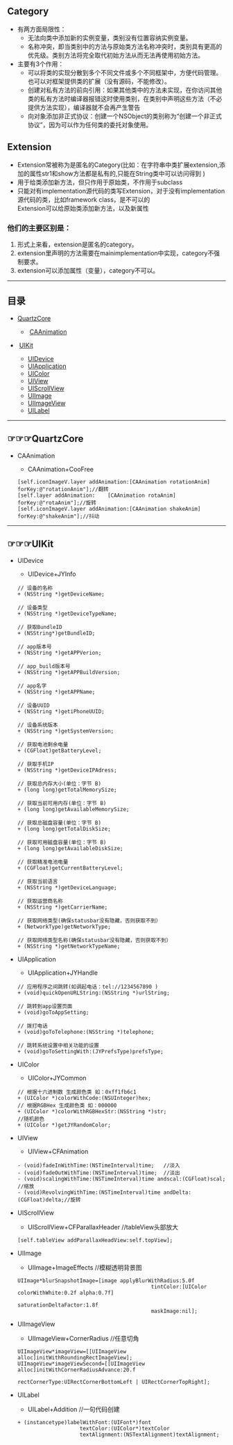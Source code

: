## Category

* 有两方面局限性：<br>
  * 无法向类中添加新的实例变量，类别没有位置容纳实例变量。<br>
  * 名称冲突，即当类别中的方法与原始类方法名称冲突时，类别具有更高的优先级。类别方法将完全取代初始方法从而无法再使用初始方法。
* 主要有3个作用：<br>
  * 可以将类的实现分散到多个不同文件或多个不同框架中，方便代码管理。也可以对框架提供类的扩展（没有源码，不能修改）。<br>
  * 创建对私有方法的前向引用：如果其他类中的方法未实现，在你访问其他类的私有方法时编译器报错这时使用类别，在类别中声明这些方法（不必提供方法实现），编译器就不会再产生警告<br>
  * 向对象添加非正式协议：创建一个NSObject的类别称为“创建一个非正式协议”，因为可以作为任何类的委托对象使用。

## Extension

* Extension常被称为是匿名的Category(比如：在字符串中类扩展extension,添加的属性str1和show方法都是私有的,只能在String类中可以访问得到
)
* 用于给类添加新方法，但只作用于原始类，不作用于subclass
* 只能对有implementation源代码的类写Extension，对于没有implementation源代码的类，比如framework class，是不可以的<br>
  Extension可以给原始类添加新方法，以及新属性

### 他们的主要区别是：
1.  形式上来看，extension是匿名的category。<br>
2.  extension里声明的方法需要在mainimplementation中实现，category不强制要求。<br>
3.  extension可以添加属性（变量），category不可以。

__________________________________________________________________
## <a name="index"/>目录

*  [QuartzCore](#QuartzCore)
   *  [CAAnimation](#CAAnimation)

*  [UIKit](#UIKit)
   *  [UIDevice](#UIDevice)
   *  [UIApplication](#UIApplication)
   *  [UIColor](#UIColor)
   *  [UIView](#UIView)
   *  [UIScrollView](#UIScrollView)
   *  [UIImage](#UIImage)
   *  [UIImageView](#UIImageView)
   *  [UILabel](#UILabel)

__________________________________________________________________
## <a name = "QuartzCore">☞☞☞QuartzCore
 
* <a name = "CAAnimation">CAAnimation
 
   *  CAAnimation+CooFree
   ```
   [self.iconImageV.layer addAnimation:[CAAnimation rotationAnim] forKey:@"rotationAnim"];//翻转
   [self.layer addAnimation:    [CAAnimation rotaAnim] forKey:@"rotaAnim"];//旋转
   [self.iconImageV.layer addAnimation:[CAAnimation shakeAnim] forKey:@"shakeAnim"];//抖动
   ```

__________________________________________________________________
## <a name = "UIKit">☞☞☞UIKit 
  
* <a name = "UIDevice">UIDevice
 
  *  UIDevice+JYInfo
  ```
  // 设备的名称
  + (NSString *)getDeviceName;
  
  // 设备类型
  + (NSString *)getDeviceTypeName;
  
  // 获取BundleID
  + (NSString*)getBundleID;
  
  // app版本号
  + (NSString *)getAPPVerion;
  
  // app_build版本号
  + (NSString *)getAPPBuildVersion;
  
  // app名字
  + (NSString *)getAPPName;
  
  // 设备UUID
  + (NSString *)getiPhoneUUID;
  
  // 设备系统版本
  + (NSString *)getSystemVersion;
  
  // 获取电池剩余电量
  + (CGFloat)getBatteryLevel;
  
  // 获取手机IP
  + (NSString *)getDeviceIPAdress;
  
  // 获取总内存大小(单位：字节 B)
  + (long long)getTotalMemorySize;
  
  // 获取当前可用内存(单位：字节 B)
  + (long long)getAvailableMemorySize;
  
  // 获取总磁盘容量(单位：字节 B)
  + (long long)getTotalDiskSize;
  
  // 获取可用磁盘容量(单位：字节 B)
  + (long long)getAvailableDiskSize;
  
  // 获取精准电池电量
  + (CGFloat)getCurrentBatteryLevel;

  // 获取当前语言
  + (NSString *)getDeviceLanguage;

  // 获取运营商名称
  + (NSString *)getCarrierName;

  // 获取网络类型(确保statusbar没有隐藏，否则获取不到）
  + (NetworkType)getNetworkType;

  // 获取网络类型名称(确保statusbar没有隐藏，否则获取不到）
  + (NSString *)getNetworkTypeName;
  ```
 
* <a name = "UIApplication">UIApplication
  
  *  UIApplication+JYHandle
  ```
  // 应用程序之间跳转(如调起电话：tel://1234567890 )
  + (void)quickOpenURLString:(NSString *)urlString;

  // 跳转到app设置页面
  + (void)goToAppSetting;

  // 拨打电话
  + (void)goToTelephone:(NSString *)telephone;

  // 跳转系统设置中相关功能的设置
  + (void)goToSettingWith:(JYPrefsType)prefsType;
  ```
  
  
* <a name = "UIColor">UIColor
 
  *  UIColor+JYCommon
  ```
  // 根据十六进制数 生成颜色类 如：0xff1fb6c1
  + (UIColor *)colorWithCode:(NSUInteger)hex;
  // 根据RGBHex 生成颜色类 如：000000
  + (UIColor *)colorWithRGBHexStr:(NSString *)str;
  //随机颜色
  + (UIColor *)getJYRandomColor;
  ```
  
* <a name = "UIView">UIView 

  *  UIView+CFAnimation
  ```
  - (void)fadeInWithTime:(NSTimeInterval)time;   //淡入
  - (void)fadeOutWithTime:(NSTimeInterval)time;  //淡出
  - (void)scalingWithTime:(NSTimeInterval)time andscal:(CGFloat)scal;    //缩放
  - (void)RevolvingWithTime:(NSTimeInterval)time andDelta:(CGFloat)delta;//旋转
  ```

* <a name = "UIScrollView">UIScrollView

  *  UIScrollView+CFParallaxHeader  //tableView头部放大
  ```
  [self.tableView addParallaxHeadView:self.topView];
  ```

* <a name = "UIImage">UIImage

  *  UIImage+ImageEffects  //模糊透明背景图
  ```
  UIImage*blurSnapshotImage=[image applyBlurWithRadius:5.0f 
                                             tintColor:[UIColor colorWithWhite:0.2f alpha:0.7f] 
                                             saturationDeltaFactor:1.8f   
                                             maskImage:nil];
  ```


* <a name = "UIImageView">UIImageView
 
  *  UIImageView+CornerRadius  //任意切角
  ```
  UIImageView*imageView=[[UIImageView alloc]initWithRoundingRectImageView];
  UIImageView*imageViewSecond=[[UIImageView alloc]initWithCornerRadiusAdvance:20.f 
                                                                   rectCornerType:UIRectCornerBottomLeft | UIRectCornerTopRight];
  ```
 

* <a name = "UILabel">UILabel

  *  UILabel+Addition  //一句代码创建
  ```
  + (instancetype)labelWithFont:(UIFont*)font  
                      textColor:(UIColor*)textColor
                      textAlignment:(NSTextAlignment)textAlignment;
  ```



